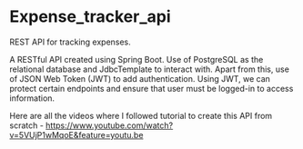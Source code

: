 # Expense_tracker_api

REST API for tracking expenses.

A RESTful API created using Spring Boot. Use of PostgreSQL as the relational database and JdbcTemplate to interact with. Apart from this, use of JSON Web Token (JWT) to add authentication. Using JWT, we can protect certain endpoints and ensure that user must be logged-in to access information.

Here are all the videos where I followed tutorial to create this API from scratch - https://www.youtube.com/watch?v=5VUjP1wMqoE&feature=youtu.be
